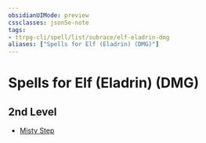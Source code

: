 ```yaml
---
obsidianUIMode: preview
cssclasses: json5e-note
tags:
- ttrpg-cli/spell/list/subrace/elf-eladrin-dmg
aliases: ["Spells for Elf (Eladrin) (DMG)"]
---
```

# Spells for Elf (Eladrin) (DMG)

## 2nd Level

- [Misty Step](3-Mechanics/CLI/spells/misty-step.md "PHB")
